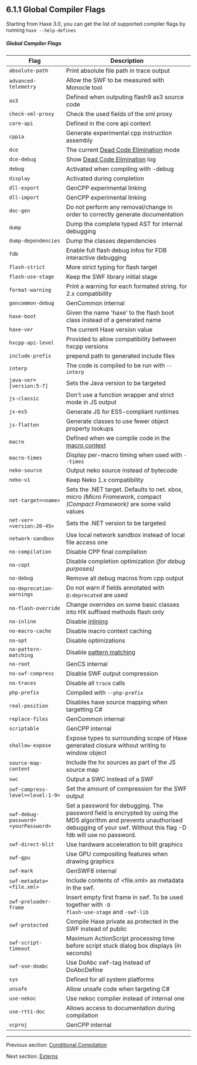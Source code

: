 ## 6.1.1 Global Compiler Flags

Starting from Haxe 3.0, you can get the list of supported compiler flags by running `haxe --help-defines`

##### Global Compiler Flags
 
 Flag  |  Description 
 --- | ---
<code>absolute-path</code>  |  Print absolute file path in trace output 
<code>advanced-telemetry</code>   |  Allow the SWF to be measured with Monocle tool 
<code>as3</code>  |  Defined when outputing flash9 as3 source code 
<code>check-xml-proxy</code>   |  Check the used fields of the xml proxy 
<code>core-api</code>   |  Defined in the core api context 
<code>cppia</code>   |  Generate experimental cpp instruction assembly 
<code>dce</code>   |  The current [Dead Code Elimination](cr-dce.md) mode 
<code>dce-debug</code>   |  Show [Dead Code Elimination](cr-dce.md) log 
<code>debug</code>   |  Activated when compiling with -debug 
<code>display</code>   |  Activated during completion 
<code>dll-export</code>   |  GenCPP experimental linking 
<code>dll-import</code>   |  GenCPP experimental linking 
<code>doc-gen</code>   |  Do not perform any removal/change in order to correctly generate documentation 
<code>dump</code>   |  Dump the complete typed AST for internal debugging 
<code>dump-dependencies</code>   |  Dump the classes dependencies 
<code>fdb</code>   |  Enable full flash debug infos for FDB interactive debugging 
<code>flash-strict</code>   |  More strict typing for flash target 
<code>flash-use-stage</code>   |  Keep the SWF library initial stage 
<code>format-warning</code>   |  Print a warning for each formated string. for 2.x compatibility 
<code>gencommon-debug</code>   |  GenCommon internal 
<code>haxe-boot</code>   |  Given the name 'haxe' to the flash boot class instead of a generated name 
<code>haxe-ver</code>   |  The current Haxe version value 
<code>hxcpp-api-level</code>   |  Provided to allow compatibility between hxcpp versions 
<code>include-prefix</code>   |  prepend path to generated include files 
<code>interp</code>   |  The code is compiled to be run with <code>--interp</code> 
<code>java-ver=[version:5-7]</code>   | Sets the Java version to be targeted 
<code>js-classic</code>   |  Don't use a function wrapper and strict mode in JS output 
<code>js-es5</code>   |  Generate JS for ES5-compliant runtimes 
<code>js-flatten</code>   |  Generate classes to use fewer object property lookups 
<code>macro</code>  | Defined when we compile code in the [macro context](macro.md) 
<code>macro-times</code>  | Display per-macro timing when used with <code>--times</code> 
<code>neko-source</code>  | Output neko source instead of bytecode 
<code>neko-v1</code>  |  Keep Neko 1.x compatibility 
<code>net-target=&lt;name&gt;</code>   |  Sets the .NET target. Defaults to net. xbox, micro _(Micro Framework_, compact _(Compact Framework)_ are some valid values  
<code>net-ver=&lt;version:20-45&gt;</code>   |  Sets the .NET version to be targeted 
<code>network-sandbox</code>   |  Use local network sandbox instead of local file access one 
<code>no-compilation</code>   |  Disable CPP final compilation 
<code>no-copt</code>   |  Disable completion optimization _(for debug purposes)_ 
<code>no-debug</code>   |  Remove all debug macros from cpp output 
<code>no-deprecation-warnings</code>  | Do not warn if fields annotated with <code>@:deprecated</code> are used 
<code>no-flash-override</code>   |  Change overrides on some basic classes into HX suffixed methods flash only 
<code>no-inline</code>   |  Disable [inlining](class-field-inline.md) 
<code>no-macro-cache</code>   |  Disable macro context caching 
<code>no-opt</code>   |  Disable optimizations 
<code>no-pattern-matching</code>   |  Disable [pattern matching](lf-pattern-matching.md) 
<code>no-root</code>   |  GenCS internal 
<code>no-swf-compress</code>   |  Disable SWF output compression 
<code>no-traces</code>   |  Disable all <code>trace</code> calls 
<code>php-prefix</code>   |  Compiled with <code>--php-prefix</code> 
<code>real-position</code>   |  Disables haxe source mapping when targetting C# 
<code>replace-files</code>   |  GenCommon internal 
<code>scriptable</code>   |  GenCPP internal 
<code>shallow-expose</code>   |  Expose types to surrounding scope of Haxe generated closure without writing to window object 
<code>source-map-content</code>   |  Include the hx sources as part of the JS source map 
<code>swc</code>   |  Output a SWC instead of a SWF 
<code>swf-compress-level=&lt;level:1-9&gt;</code>   |  Set the amount of compression for the SWF output 
<code>swf-debug-password=&lt;yourPassword&gt;</code>   |  Set a password for debugging. The password field is encrypted by using the MD5 algorithm and prevents unauthorised debugging of your swf. Without this flag -D fdb will use no password. 
<code>swf-direct-blit</code>   |  Use hardware acceleration to blit graphics 
<code>swf-gpu</code>   |  Use GPU compositing features when drawing graphics 
<code>swf-mark</code>   |  GenSWF8 internal 
<code>swf-metadata=&lt;file.xml&gt;</code>   |  Include contents of <file.xml> as metadata in the swf. 
<code>swf-preloader-frame</code>   |  Insert empty first frame in swf. To be used together with <code>-D flash-use-stage</code> and <code>-swf-lib</code> 
<code>swf-protected</code>   |  Compile Haxe private as protected in the SWF instead of public 
<code>swf-script-timeout</code>   |  Maximum ActionScript processing time before script stuck dialog box displays (in seconds) 
<code>swf-use-doabc</code>   |  Use DoAbc swf-tag instead of DoAbcDefine 
<code>sys</code>   |  Defined for all system platforms 
<code>unsafe</code>   |  Allow unsafe code when targeting C# 
<code>use-nekoc</code>   |  Use nekoc compiler instead of internal one 
<code>use-rtti-doc</code>   |  Allows access to documentation during compilation 
<code>vcproj</code>   |  GenCPP internal

---

Previous section: [Conditional Compilation](lf-condition-compilation.md)

Next section: [Externs](lf-externs.md)